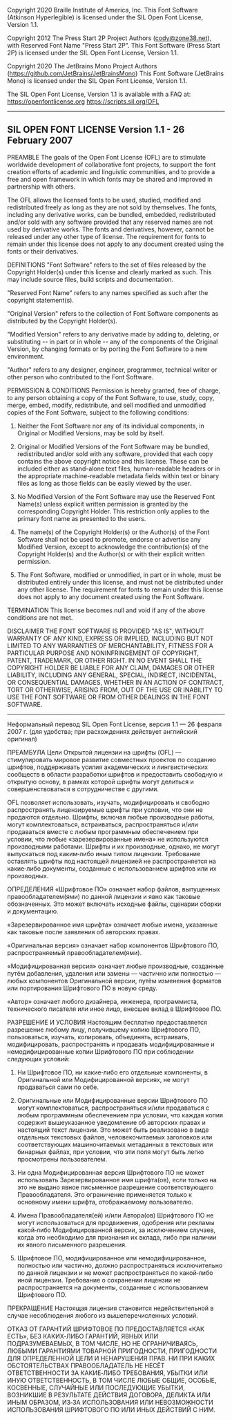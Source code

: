 Copyright 2020 Braille Institute of America, Inc.
This Font Software (Atkinson Hyperlegible) is licensed under the SIL Open Font License, Version 1.1.

Copyright 2012 The Press Start 2P Project Authors (cody@zone38.net), with Reserved Font Name "Press Start 2P".
This Font Software (Press Start 2P) is licensed under the SIL Open Font License, Version 1.1.

Copyright 2020 The JetBrains Mono Project Authors (https://github.com/JetBrains/JetBrainsMono)
This Font Software (JetBrains Mono) is licensed under the SIL Open Font License, Version 1.1.

The SIL Open Font License, Version 1.1 is available with a FAQ at:
https://openfontlicense.org
https://scripts.sil.org/OFL


-----------------------------------------------------------
SIL OPEN FONT LICENSE Version 1.1 - 26 February 2007
-----------------------------------------------------------

PREAMBLE
The goals of the Open Font License (OFL) are to stimulate worldwide
development of collaborative font projects, to support the font creation
efforts of academic and linguistic communities, and to provide a free and
open framework in which fonts may be shared and improved in partnership
with others.

The OFL allows the licensed fonts to be used, studied, modified and
redistributed freely as long as they are not sold by themselves. The
fonts, including any derivative works, can be bundled, embedded,
redistributed and/or sold with any software provided that any reserved
names are not used by derivative works. The fonts and derivatives,
however, cannot be released under any other type of license. The
requirement for fonts to remain under this license does not apply
to any document created using the fonts or their derivatives.

DEFINITIONS
"Font Software" refers to the set of files released by the Copyright
Holder(s) under this license and clearly marked as such. This may
include source files, build scripts and documentation.

"Reserved Font Name" refers to any names specified as such after the
copyright statement(s).

"Original Version" refers to the collection of Font Software components as
distributed by the Copyright Holder(s).

"Modified Version" refers to any derivative made by adding to, deleting,
or substituting -- in part or in whole -- any of the components of the
Original Version, by changing formats or by porting the Font Software to a
new environment.

"Author" refers to any designer, engineer, programmer, technical
writer or other person who contributed to the Font Software.

PERMISSION & CONDITIONS
Permission is hereby granted, free of charge, to any person obtaining
a copy of the Font Software, to use, study, copy, merge, embed, modify,
redistribute, and sell modified and unmodified copies of the Font
Software, subject to the following conditions:

1) Neither the Font Software nor any of its individual components,
in Original or Modified Versions, may be sold by itself.

2) Original or Modified Versions of the Font Software may be bundled,
redistributed and/or sold with any software, provided that each copy
contains the above copyright notice and this license. These can be
included either as stand-alone text files, human-readable headers or
in the appropriate machine-readable metadata fields within text or
binary files as long as those fields can be easily viewed by the user.

3) No Modified Version of the Font Software may use the Reserved Font
Name(s) unless explicit written permission is granted by the corresponding
Copyright Holder. This restriction only applies to the primary font name as
presented to the users.

4) The name(s) of the Copyright Holder(s) or the Author(s) of the Font
Software shall not be used to promote, endorse or advertise any
Modified Version, except to acknowledge the contribution(s) of the
Copyright Holder(s) and the Author(s) or with their explicit written
permission.

5) The Font Software, modified or unmodified, in part or in whole,
must be distributed entirely under this license, and must not be
distributed under any other license. The requirement for fonts to
remain under this license does not apply to any document created
using the Font Software.

TERMINATION
This license becomes null and void if any of the above conditions are
not met.

DISCLAIMER
THE FONT SOFTWARE IS PROVIDED "AS IS", WITHOUT WARRANTY OF ANY KIND,
EXPRESS OR IMPLIED, INCLUDING BUT NOT LIMITED TO ANY WARRANTIES OF
MERCHANTABILITY, FITNESS FOR A PARTICULAR PURPOSE AND NONINFRINGEMENT
OF COPYRIGHT, PATENT, TRADEMARK, OR OTHER RIGHT. IN NO EVENT SHALL THE
COPYRIGHT HOLDER BE LIABLE FOR ANY CLAIM, DAMAGES OR OTHER LIABILITY,
INCLUDING ANY GENERAL, SPECIAL, INDIRECT, INCIDENTAL, OR CONSEQUENTIAL
DAMAGES, WHETHER IN AN ACTION OF CONTRACT, TORT OR OTHERWISE, ARISING
FROM, OUT OF THE USE OR INABILITY TO USE THE FONT SOFTWARE OR FROM
OTHER DEALINGS IN THE FONT SOFTWARE.

---

Неформальный перевод SIL Open Font License, версия 1.1 — 26 февраля 2007 г.
(для удобства; при расхождениях действует английский оригинал)

ПРЕАМБУЛА
Цели Открытой лицензии на шрифты (OFL) — стимулировать мировое развитие совместных проектов по созданию шрифтов, поддерживать усилия академических и лингвистических сообществ в области разработки шрифтов и предоставить свободную и открытую основу, в рамках которой шрифты могут делиться и совершенствоваться в сотрудничестве с другими.

OFL позволяет использовать, изучать, модифицировать и свободно распространять лицензируемые шрифты при условии, что они не продаются отдельно. Шрифты, включая любые производные работы, могут комплектоваться, встраиваться, распространяться и/или продаваться вместе с любым программным обеспечением при условии, что любые «зарезервированные имена» не используются производными работами. Шрифты и их производные, однако, не могут выпускаться под каким‑либо иным типом лицензии. Требование оставлять шрифты под настоящей лицензией не распространяется на какие‑либо документы, созданные с использованием шрифтов или их производных.

ОПРЕДЕЛЕНИЯ
«Шрифтовое ПО» означает набор файлов, выпущенных правообладателем(ями) по данной лицензии и явно как таковые обозначенных. Это может включать исходные файлы, сценарии сборки и документацию.

«Зарезервированное имя шрифта» означает любые имена, указанные как таковые после заявления об авторских правах.

«Оригинальная версия» означает набор компонентов Шрифтового ПО, распространяемый правообладателем(ями).

«Модифицированная версия» означает любые производные, созданные путём добавления, удаления или замены — частично или полностью — любых компонентов Оригинальной версии, путём изменения форматов или портирования Шрифтового ПО в новую среду.

«Автор» означает любого дизайнера, инженера, программиста, технического писателя или иное лицо, внесшее вклад в Шрифтовое ПО.

РАЗРЕШЕНИЕ И УСЛОВИЯ
Настоящим бесплатно предоставляется разрешение любому лицу, получившему копию Шрифтового ПО, пользоваться, изучать, копировать, объединять, встраивать, модифицировать, распространять и продавать модифицированные и немодифицированные копии Шрифтового ПО при соблюдении следующих условий:

1) Ни Шрифтовое ПО, ни какие‑либо его отдельные компоненты, в Оригинальной или Модифицированной версиях, не могут продаваться сами по себе.

2) Оригинальные или Модифицированные версии Шрифтового ПО могут комплектоваться, распространяться и/или продаваться с любым программным обеспечением при условии, что каждая копия содержит вышеуказанное уведомление об авторских правах и настоящий текст лицензии. Это может быть реализовано в виде отдельных текстовых файлов, человекочитаемых заголовков или соответствующих машиночитаемых метаданных в текстовых или бинарных файлах, при условии, что эти поля могут быть легко просмотрены пользователем.

3) Ни одна Модифицированная версия Шрифтового ПО не может использовать Зарезервированное имя шрифта(ов), если только на это не выдано явное письменное разрешение соответствующего Правообладателя. Это ограничение применяется только к основному имени шрифта, отображаемому пользователю.

4) Имена Правообладателя(ей) и/или Автора(ов) Шрифтового ПО не могут использоваться для продвижения, одобрения или рекламы какой‑либо Модифицированной версии, за исключением случаев, когда это необходимо для признания их вклада, либо при наличии их явного письменного разрешения.

5) Шрифтовое ПО, модифицированное или немодифицированное, полностью или частично, должно распространяться исключительно по данной лицензии и не может распространяться по какой‑либо иной лицензии. Требование о сохранении лицензии не распространяется на документы, созданные с использованием Шрифтового ПО.

ПРЕКРАЩЕНИЕ
Настоящая лицензия становится недействительной в случае несоблюдения любого из вышеперечисленных условий.

ОТКАЗ ОТ ГАРАНТИЙ
ШРИФТОВОЕ ПО ПРЕДОСТАВЛЯЕТСЯ «КАК ЕСТЬ», БЕЗ КАКИХ‑ЛИБО ГАРАНТИЙ, ЯВНЫХ ИЛИ ПОДРАЗУМЕВАЕМЫХ, В ТОМ ЧИСЛЕ, НО НЕ ОГРАНИЧИВАЯСЬ, ЛЮБЫМИ ГАРАНТИЯМИ ТОВАРНОЙ ПРИГОДНОСТИ, ПРИГОДНОСТИ ДЛЯ ОПРЕДЕЛЕННОЙ ЦЕЛИ И НЕНАРУШЕНИЯ ПРАВ. НИ ПРИ КАКИХ ОБСТОЯТЕЛЬСТВАХ ПРАВООБЛАДАТЕЛЬ НЕ НЕСЁТ ОТВЕТСТВЕННОСТИ ЗА КАКИЕ‑ЛИБО ТРЕБОВАНИЯ, УБЫТКИ ИЛИ ИНУЮ ОТВЕТСТВЕННОСТЬ, В ТОМ ЧИСЛЕ ЛЮБЫЕ ОБЩИЕ, ОСОБЫЕ, КОСВЕННЫЕ, СЛУЧАЙНЫЕ ИЛИ ПОСЛЕДУЮЩИЕ УБЫТКИ, ВОЗНИКШИЕ В РЕЗУЛЬТАТЕ ДЕЙСТВИЯ ДОГОВОРА, ДЕЛИКТА ИЛИ ИНЫМ ОБРАЗОМ, ИЗ‑ЗА ИСПОЛЬЗОВАНИЯ ИЛИ НЕВОЗМОЖНОСТИ ИСПОЛЬЗОВАНИЯ ШРИФТОВОГО ПО ИЛИ ИНЫХ ДЕЙСТВИЙ С НИМ.